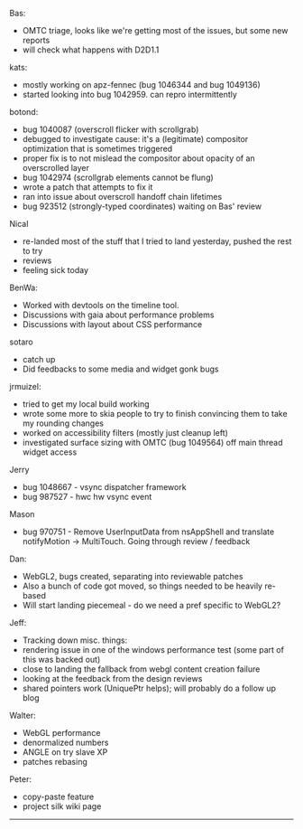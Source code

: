 Bas:
* OMTC triage, looks like we're getting most of the issues, but some new reports
* will check what happens with D2D1.1

kats:
* mostly working on apz-fennec (bug 1046344 and bug 1049136)
* started looking into bug 1042959. can repro intermittently

botond:
* bug 1040087 (overscroll flicker with scrollgrab)
* debugged to investigate cause: it's a (legitimate) compositor optimization that is sometimes triggered
* proper fix is to not mislead the compositor about opacity of an overscrolled layer
* bug 1042974 (scrollgrab elements cannot be flung)
* wrote a patch that attempts to fix it
* ran into issue about overscroll handoff chain lifetimes
* bug 923512 (strongly-typed coordinates) waiting on Bas' review

Nical
* re-landed most of the stuff that I tried to land yesterday, pushed the rest to try
* reviews
* feeling sick today

BenWa:
* Worked with devtools on the timeline tool.
* Discussions with gaia about performance problems
* Discussions with layout about CSS performance

sotaro
* catch up
* Did feedbacks to some media and widget gonk bugs

jrmuizel:
* tried to get my local build working
* wrote some more to skia people to try to finish convincing them to take my rounding changes
* worked on accessibility filters (mostly just cleanup left)
* investigated surface sizing with OMTC (bug 1049564) off main thread widget access

Jerry
* bug 1048667 - vsync dispatcher framework
* bug 987527 - hwc hw vsync event

Mason
* bug 970751 - Remove UserInputData from nsAppShell and translate notifyMotion -> MultiTouch. Going through review / feedback

Dan:
* WebGL2, bugs created, separating into reviewable patches
* Also a bunch of code got moved, so things needed to be heavily re-based
* Will start landing piecemeal - do we need a pref specific to WebGL2?

Jeff:
* Tracking down misc. things:
* rendering issue in one of the windows performance test (some part of this was backed out)
* close to landing the fallback from webgl content creation failure
* looking at the feedback from the design reviews
* shared pointers work (UniquePtr helps); will probably do a follow up blog

Walter:
* WebGL performance
* denormalized numbers
* ANGLE on try slave XP
* patches rebasing

Peter:
* copy-paste feature
* project silk wiki page

________________



